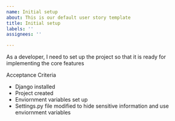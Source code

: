 ```yaml
---
name: Initial setup
about: This is our default user story template
title: Initial setup
labels: ''
assignees: ''

---
```


As a developer, I need to set up the project so that it is ready for implementing the core features

Acceptance Criteria

*  Django installed
*  Project created
* Enviornment variables set up
* Settings.py file modified to hide sensitive information and use enviornment variables
